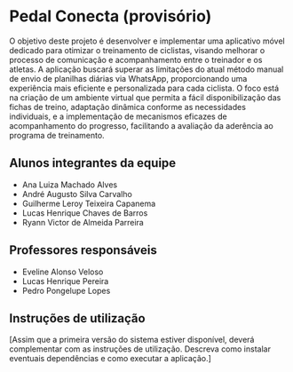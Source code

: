 # Pedal Conecta (provisório)

O objetivo deste projeto é desenvolver e implementar uma aplicativo móvel dedicado para otimizar o treinamento de ciclistas, visando melhorar o processo de comunicação e acompanhamento entre o treinador e os atletas. A aplicação buscará superar as limitações do atual método manual de envio de planilhas diárias via WhatsApp, proporcionando uma experiência mais eficiente e personalizada para cada ciclista. O foco está na criação de um ambiente virtual que permita a fácil disponibilização das fichas de treino, adaptação dinâmica conforme as necessidades individuais, e a implementação de mecanismos eficazes de acompanhamento do progresso, facilitando a avaliação da aderência ao programa de treinamento.

## Alunos integrantes da equipe

* Ana Luiza Machado Alves
* André Augusto Silva Carvalho
* Guilherme Leroy Teixeira Capanema
* Lucas Henrique Chaves de Barros
* Ryann Victor de Almeida Parreira

## Professores responsáveis

* Eveline Alonso Veloso
* Lucas Henrique Pereira
* Pedro Pongelupe Lopes

## Instruções de utilização

[Assim que a primeira versão do sistema estiver disponível, deverá complementar com as instruções de utilização. Descreva como instalar eventuais dependências e como executar a aplicação.]

